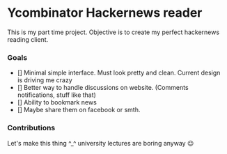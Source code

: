 # Ycombinator Hackernews reader

This is my part time project. Objective is to create my perfect hackernews reading client.

### Goals
- [] Minimal simple interface. Must look pretty and clean. Current design is driving me crazy
- [] Better way to handle discussions on website. (Comments notifications, stuff like that)
- [] Ability to bookmark news
- [] Maybe share them on facebook or smth.

### Contributions
Let's make this thing ^_^ university lectures are boring anyway :wink:
